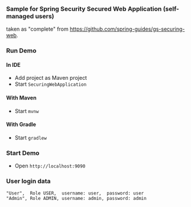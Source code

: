 ### Sample for Spring Security Secured Web Application (self-managed users)

taken as "complete" from https://github.com/spring-guides/gs-securing-web.

### Run Demo

#### In IDE

* Add project as Maven project
* Start `SecuringWebApplication`

#### With Maven

* Start `mvnw`

#### With Gradle

* Start `gradlew`

### Start Demo

* Open `http://localhost:9090`

### User login data

```
"User",  Role USER,  username: user,  password: user
"Admin", Role ADMIN, username: admin, password: admin
```